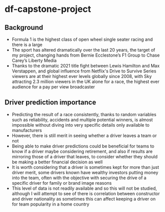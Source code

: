 # df-capstone-project
## Background

- Formula 1 is the highest class of open wheel single seater racing and there is a large
- The sport has altered dramatically over the last 20 years, the target of my project, changing hands from Bernie Ecclestone’s F1 Group to Chase Carey’s Liberty Media
- Thanks to the dramatic 2021 title fight between Lewis Hamilton and Max Verstappen, and global influence from Netflix's Drive to Survive Series  viewers are at their highest ever levels globally since 2008, with Sky attracting 2.3 million viewers in the UK alone for a race, the highest ever audience for a pay per view broadcaster

## Driver prediction importance

- Predicting the result of a race consistently, thanks to random variables such as reliability, accidents and multiple potential winners, is almost impossible without diving into very specific details only available to manufacturers
- However, there is still merit in seeing whether a driver leaves a team or not
- Being able to make driver predictions could be beneficial for teams to know if a driver maybe considering retirement, and also if results are mirroring those of a driver that leaves, to consider whether they should be making a better financial decision as well
- It is worth considering that a driver is sometimes kept for more than just driver merit, some drivers known have wealthy investors putting money into the team, often with the objective with securing the drive of a specific driver for family or brand image reasons 
- This level of data is not readily available and so this will not be studied, although I will attempt to see of there is correlation between constructor and driver nationality as sometimes this can affect keeping a driver on for team popularity in a home country
